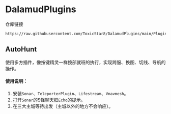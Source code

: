 # DalamudPlugins

仓库链接
```
https://raw.githubusercontent.com/ToxicStar8/DalamudPlugins/main/Plugin/pluginmaster.json
```

## AutoHunt
使用多方插件，像按键精灵一样按部就班的执行，实现跨服、换图、切线、导航的操作。

#### 使用说明：
1. 安装`Sonar`、`TeleporterPlugin`、`Lifestream`、`Vnavmesh`。
2. 打开`Sonar`的S怪聊天框`Echo`的提示。
3. 在三大主城等待出发（主城以外的地方不会响应）。
